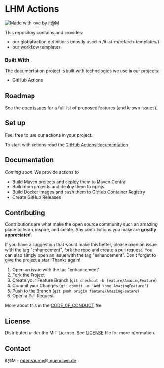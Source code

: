 <!-- add Project Logo, if existing -->

# LHM Actions

[![Made with love by it@M][made-with-love-shield]][itm-opensource]
<!-- feel free to add more shields, style 'for-the-badge' -> see https://shields.io/badges -->

This repository contains and provides:

* our global action definitions (mostly used in /it-at-m/refarch-templates/)
* our workflow templates


### Built With

The documentation project is built with technologies we use in our projects:

* GitHub Actions

## Roadmap

See the [open issues](#) for a full list of proposed features (and known issues).


## Set up
Feel free to use our actions in your project. 

To start with actions read the [GitHub Actions documentation](https://github.com/features/actions)

## Documentation

*Coming soon:*
We provide actions to
* Build Maven projects and deploy them to Maven Central
* Build npm projects and deploy them to npmjs
* Build Docker images and push them to GitHub Container Registry
* Create GitHub Releases

## Contributing

Contributions are what make the open source community such an amazing place to learn, inspire, and create. Any contributions you make are **greatly appreciated**.

If you have a suggestion that would make this better, please open an issue with the tag "enhancement", fork the repo and create a pull request. You can also simply open an issue with the tag "enhancement".
Don't forget to give the project a star! Thanks again!

1. Open an issue with the tag "enhancement"
2. Fork the Project
3. Create your Feature Branch (`git checkout -b feature/AmazingFeature`)
4. Commit your Changes (`git commit -m 'Add some AmazingFeature'`)
5. Push to the Branch (`git push origin feature/AmazingFeature`)
6. Open a Pull Request

More about this in the [CODE_OF_CONDUCT](/CODE_OF_CONDUCT.md) file.


## License

Distributed under the MIT License. See [LICENSE](LICENSE) file for more information.


## Contact

it@M - opensource@muenchen.de

<!-- project shields / links -->
[made-with-love-shield]: https://img.shields.io/badge/made%20with%20%E2%9D%A4%20by-it%40M-yellow?style=for-the-badge
[itm-opensource]: https://opensource.muenchen.de/

